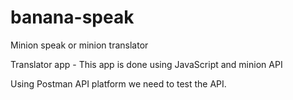 # banana-speak
Minion speak or minion translator

Translator app - This app is done using JavaScript and minion API 

Using Postman API platform we need to test the API.
